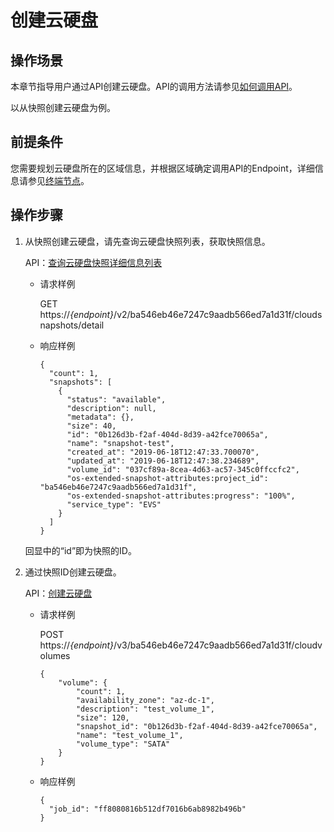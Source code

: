 # 创建云硬盘<a name="evs_04_0016"></a>

## 操作场景<a name="section1980842383419"></a>

本章节指导用户通过API创建云硬盘。API的调用方法请参见[如何调用API](如何调用API.md)。

以从快照创建云硬盘为例。

## 前提条件<a name="section2051120813511"></a>

您需要规划云硬盘所在的区域信息，并根据区域确定调用API的Endpoint，详细信息请参见[终端节点](终端节点.md)。

## 操作步骤<a name="section12146183181218"></a>

1.  从快照创建云硬盘，请先查询云硬盘快照列表，获取快照信息。

    API：[查询云硬盘快照详细信息列表](查询云硬盘快照详细信息列表-API-v2.md)

    -   请求样例

        GET https://_\{endpoint\}_/v2/ba546eb46e7247c9aadb566ed7a1d31f/cloudsnapshots/detail

    -   响应样例

        ```
        {
          "count": 1,
          "snapshots": [
            {
              "status": "available",
              "description": null,
              "metadata": {},
              "size": 40,
              "id": "0b126d3b-f2af-404d-8d39-a42fce70065a",
              "name": "snapshot-test",
              "created_at": "2019-06-18T12:47:33.700070",
              "updated_at": "2019-06-18T12:47:38.234689",
              "volume_id": "037cf89a-8cea-4d63-ac57-345c0ffccfc2",
              "os-extended-snapshot-attributes:project_id": "ba546eb46e7247c9aadb566ed7a1d31f",
              "os-extended-snapshot-attributes:progress": "100%",
              "service_type": "EVS"
            }
          ]
        }
        ```

    回显中的“id”即为快照的ID。

2.  通过快照ID创建云硬盘。

    API：[创建云硬盘](创建云硬盘-API-v3.md)

    -   请求样例

        POST https://_\{endpoint\}_/v3/ba546eb46e7247c9aadb566ed7a1d31f/cloudvolumes

        ```
        {
            "volume": {
                "count": 1, 
                "availability_zone": "az-dc-1", 
                "description": "test_volume_1", 
                "size": 120, 
                "snapshot_id": "0b126d3b-f2af-404d-8d39-a42fce70065a", 
                "name": "test_volume_1", 
                "volume_type": "SATA"
            }
        }
        ```

    -   响应样例

        ```
        {
          "job_id": "ff8080816b512df7016b6ab8982b496b"
        }
        ```




